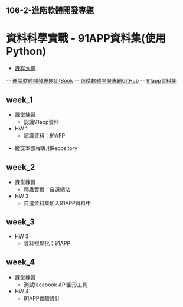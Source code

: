 
## 106-2-進階軟體開發專題

# 資料科學實戰 - 91APP資料集(使用Python)

- [課程大綱](https://nol.ntu.edu.tw/nol/coursesearch/print_table.php?course_id=H03%2005010&class=&dpt_code=H020&ser_no=76833&semester=106-2&lang=CH)

-- [進階軟體開發專題GitBook](https://pecu.gitbooks.io/python_/content/)
-- [進階軟體開發專題GitHub](https://github.com/NTU-CSX-Project/106-2PythonSampleCode)
-- [91app資料集](https://drive.google.com/drive/folders/1g7Q81jHDXpJcWdhJEDl8h_wS_XmODgiB?usp=sharing)



## week_1
+ 課堂練習
  + 認識91app資料
+ HW 1
  + 認識資料：91APP 
- 繳交本課程專用Repository

## week_2
+ 課堂練習
  + 爬蟲實戰：自選網站 
+ HW 2
  + 自選資料集加入91APP資料中 

## week_3
+ HW 3
  + 資料視覺化：91APP 
   
## week_4
+ 課堂練習
  + 測試facebook API圖形工具 
+ HW 4
  + 91APP實驗設計
